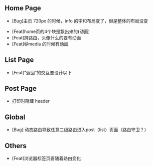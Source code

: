 ## Home Page
- [Bug]主页 720px 的时候，info 的字和布局变了，但是整体的布局没变
<!-- - [Bug-fixed]Logo 是个数条，会被点到 -->
- [Feat]home页的4个块是飘出来的(动画)
- [Feat]跨路由，头像什么的要有动画
- [Feat]@media 的时候有动画

## List Page
- [Feat]“返回”的交互要设计以下

## Post Page
- 打印时隐藏 header

## Global
<!-- - [Feat] 中文时，里面的英文也要是 Times New Roman -->
- [Bug] 动态路由导致任意二级路由进入post（list）页面（路由守卫？）

## Others
- [Feat]浏览器标签页要随着路由变化
<!-- - [Bug]右下角的按钮，由于切换语言导致位置跳动 -->
<!-- - [Feat] home 页nav里的logo，当hover的时候能展开，看到具体信息（比如xxx@edu.cn），并且右键可以复制 -->